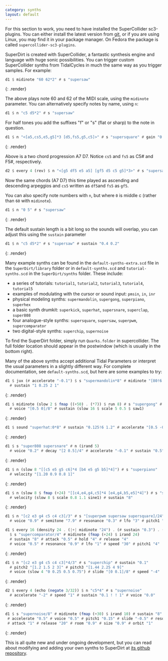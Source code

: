```yaml
---
category: synths
layout: default
---
```


For this section to work, you need to have installed the SuperCollider
sc3-plugins. You can either install the latest version from
[git](https://github.com/supercollider/sc3-plugins), or if you are
using Linux, you may find it in your package manager.
On Fedora the package is called `supercollider-sc3-plugins`.

SuperDirt is created with SuperCollider, a fantastic synthesis engine
and language with huge sonic possibilities. You can trigger custom
SuperCollider synths from TidalCycles in much the same way as you
trigger samples. For example:

~~~haskell
d1 $ midinote "60 62*2" # s "supersaw"
~~~
{: .render}

The above plays note 60 and 62 of the MIDI scale, using the `midinote` parameter. You can alternatively specify notes by name, using `n`:

~~~haskell
d1 $ n "c5 d5*2" # s "supersaw"
~~~

For half tones you add the suffixes "f" or "s" (flat or sharp) to the note in question. 

~~~haskell
d1 $ n "<[a5,cs5,e5,g5]*3 [d5,fs5,g5,c5]>" # s "supersquare" # gain "0.7"
~~~
{: .render}

Above is a two chord progression A7 D7. Notice `cs5` and `fs5` as C5# and F5#, respectively.

~~~haskell
d2 $ every 4 (rev) $ n "<[g5 df5 e5 a5] [gf5 d5 c5 g5]*3>" # s "supersaw"
~~~

Now the same chords (A7 D7) this time played as ascending and descending arpeggios and `cs5` written as `df5`and `fs5` as `gf5`. 

You can also specify note numbers with `n`, but where `0` is middle c (rather than `60` with `midinote`).

~~~haskell
d1 $ n "0 5" # s "supersaw"
~~~
{: .render}

The default sustain length is a bit long so the sounds will overlap,
you can adjust this using the `sustain` parameter

~~~haskell
d1 $ n "c5 d5*2" # s "supersaw" # sustain "0.4 0.2"
~~~
{: .render}

Many example synths can be found in the `default-synths-extra.scd` file
in the `SuperDirt/library` folder or in `default-synths.scd` and
`tutorial-synths.scd` in the `SuperDirt/synths` folder. These include:

* a series of tutorials: `tutorial1`, `tutorial2`, `tutorial3`, `tutorial4`, `tutorial5`
* examples of modulating with the cursor or sound input: `pmsin`, `in`, `inr`
* physical modeling synths: `supermandolin`, `supergong`, `superpiano`, `superhex`
* a basic synth drumkit: `superkick`, `superhat`, `supersnare`, `superclap`, `super808`
* four analogue-style synths: `supersquare`, `supersaw`, `superpwm`, `supercomparator`
* two digital-style synths: `superchip`, `supernoise`

To find the SuperDirt folder, simply run `Quarks.folder` in supercollider. The full folder location should appear in the postwindow (which is usually in the bottom right).

Many of the above synths accept additional Tidal Parameters or interpret the usual parameters in a slightly
different way. For complete documentation, see `default-synths.scd`, but here are some
examples to try:

~~~haskell
d1 $ jux (# accelerate "-0.1") $ s "supermandolin*8" # midinote "[80!6 78]/8"
  # sustain "1 0.25 2 1"
~~~
{: .render}

~~~haskell
d1 $ midinote (slow 2 $ fmap ((+50) . (*7)) $ run 8) # s "supergong" # decay "[1 0.2]/4"
  # voice "[0.5 0]/8" # sustain (slow 16 $ scale 5 0.5 $ saw1)
~~~
{: .render}

~~~haskell
d1 $ sound "superhat:0*8" # sustain "0.125!6 1.2" # accelerate "[0.5 -0.5]/4"
~~~
{: .render}

~~~haskell
d1 $ s "super808 supersnare" # n (irand 5)
  # voice "0.2" # decay "[2 0.5]/4" # accelerate "-0.1" # sustain "0.5" # speed "[0.5 2]/4"
~~~
{: .render}

~~~haskell
d1 $ n (slow 8 "[[c5 e5 g5 c6]*4 [b4 e5 g5 b5]*4]") # s "superpiano"
  # velocity "[1.20 0.9 0.8 1]"
~~~
{: .render}
~~~haskell
d1 $ n (slow 8 $ fmap (+24) "[[c4,e4,g4,c5]*4 [e4,g4,b5,e5]*4]") # s "superpiano"
  # velocity (slow 8 $ scale 0.8 1.1 sine1) # sustain "8"
~~~
{: .render}

~~~haskell
d1 $ n "[c2 e3 g4 c5 c4 c3]/3" # s "[superpwm supersaw supersquare]/24" # sustain "0.5"
  # voice "0.9" # semitone "7.9" # resonance "0.3" # lfo "3" # pitch1 "0.5" # speed "0.25 1"
~~~

~~~haskell
d1 $ every 16 (density 24 . (|+| midinote "24") . (# sustain "0.3") . (# attack "0.05"))
  $ s "supercomparator/4" # midinote (fmap (+24) $ irand 24)
  # sustain "8" # attack "0.5" # hold "4" # release "4"
  # voice "0.5" # resonance "0.9" # lfo "1" # speed "30" # pitch1 "4"
~~~
{: .render}

~~~haskell
d1 $ n "[c2 e3 g4 c5 c4 c3]*4/3" # s "superchip" # sustain "0.1"
  # pitch2 "[1.2 1.5 2 3]" # pitch3 "[1.44 2.25 4 9]"
  # voice (slow 4 "0 0.25 0.5 0.75") # slide "[0 0.1]/8" # speed "-4"
~~~
{: .render}
~~~haskell
d2 $ every 4 (echo (negate 3/32)) $ n "c5*4" # s "supernoise"
  # accelerate "-2" # speed "1" # sustain "0.1 ! ! 1" # voice "0.0"
~~~
{: .render}

~~~haskell
d1 $ s "supernoise/8" # midinote (fmap (+30) $ irand 10) # sustain "8"
 # accelerate "0.5" # voice "0.5" # pitch1 "0.15" # slide "-0.5" # resonance "0.7"
 # attack "1" # release "20" # room "0.9" # size "0.9" # orbit "1"
~~~
{: .render}

This is all quite new and under ongoing development, but you can read about
modifying and adding your own synths to SuperDirt at
[its github repository](https://github.com/musikinformatik/SuperDirt).
